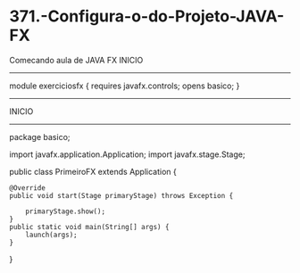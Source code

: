 # 371.-Configura-o-do-Projeto-JAVA-FX
Comecando aula de JAVA FX
INICIO
_________________________________
module exerciciosfx {
	requires javafx.controls;
	opens basico;
}
_________________________________

INICIO
_________________________________

package basico;

import javafx.application.Application;
import javafx.stage.Stage;

public class PrimeiroFX extends Application {

	@Override
	public void start(Stage primaryStage) throws Exception {
		
		primaryStage.show();
	}
	public static void main(String[] args) {
		launch(args);
	}
}
